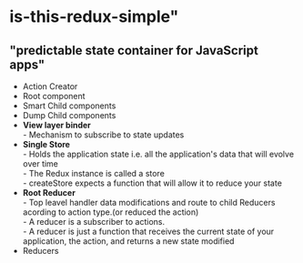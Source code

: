 <h1>is-this-redux-simple" </h1>

<h2><b>"predictable state container for JavaScript apps"</b></h2>

<ul>
	<li>Action Creator</li>
	<li>Root component</li>
	<li>Smart Child components</li>
	<li>Dump Child components</li>
	<li>
		<b>View layer binder</b><br/>
		- Mechanism to subscribe to state updates<br/>
	</li>
	<li>
		<b>Single Store</b><br/>
		- Holds the application state i.e. all the application's data that will evolve over time<br/>
		- The Redux instance is called a store<br/>
		- createStore expects a function that will allow it to reduce your state<br/>
	</li>
	<li>
	<b>Root Reducer</b><br/>
		- Top leavel handler data modifications and route to child Reducers acording to action type.(or reduced the action)<br/>
		- A reducer is a subscriber to actions.<br/>
		-  A reducer is just a function that receives the current state of your application, the action,
     	and returns a new state modified <br/>
	</li>
	<li>Reducers</li>
</ul>
